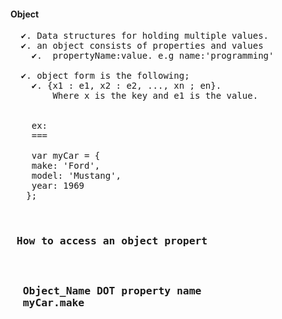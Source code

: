#### Object
<pre>
  ✔. Data structures for holding multiple values.
  ✔. an object consists of properties and values 
    ✔.  propertyName:value. e.g name:'programming'
    
  ✔. object form is the following;
    ✔. {x1 : e1, x2 : e2, ..., xn ; en}.
        Where x is the key and e1 is the value.
    
    
    ex:
    ===
    
    var myCar = {
    make: 'Ford',
    model: 'Mustang',
    year: 1969
   };
   
  <h3> How to access an object propert <h3>
  
  Object_Name DOT property name
  myCar.make
   
   
   
   
</pre>
